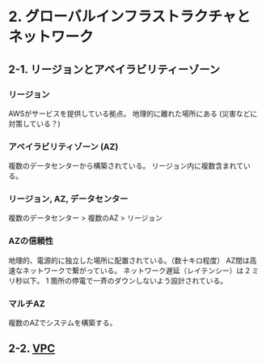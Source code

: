 # 2. グローバルインフラストラクチャとネットワーク

## 2-1. リージョンとアベイラビリティーゾーン

### リージョン
AWSがサービスを提供している拠点。
地理的に離れた場所にある (災害などに対策している？)

### アベイラビリティゾーン (AZ)
複数のデータセンターから構築されている。
リージョン内に複数含まれている。

### リージョン, AZ, データセンター
複数のデータセンター > 複数のAZ > リージョン

### AZの信頼性
地理的、電源的に独立した場所に配置されている。（数十キロ程度）
AZ間は高速なネットワークで繋がっている。
ネットワーク遅延（レイテンシー）は 2 ミリ秒以下。
1 箇所の停電で一斉のダウンしないよう設計されている。

### マルチAZ
複数のAZでシステムを構築する。


## 2-2. [VPC](../services/VPC.md)
